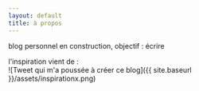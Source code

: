 ```yaml
---
layout: default
title: à propos
---
```


blog personnel en construction, objectif : écrire

l'inspiration vient de :  
![Tweet qui m'a poussée à créer ce blog]({{ site.baseurl }}/assets/inspirationx.png)